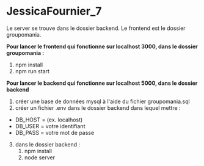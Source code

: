 # JessicaFournier_7
Le server se trouve dans le dossier backend. Le frontend est le dossier groupomania.

**Pour lancer le frontend qui fonctionne sur localhost 3000, dans le dossier groupomania :** 
1. npm install
2. npm run start 
  
**Pour lancer le backend qui fonctionne sur localhost 5000, dans le dossier backend**
  1. créer une base de données mysql à l'aide du fichier groupomania.sql
  2. créer un fichier .env dans le dossier backend dans lequel mettre : 
- DB_HOST = (ex. localhost)
- DB_USER = votre identifiant
- DB_PASS = votre mot de passe
 3. dans le dossier backend : 
      1. npm install
      2. node server
